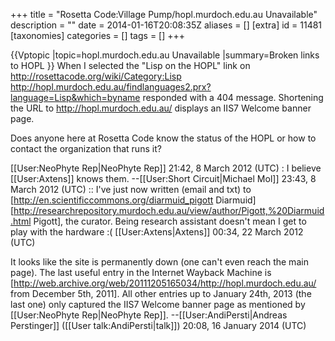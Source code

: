 +++
title = "Rosetta Code:Village Pump/hopl.murdoch.edu.au Unavailable"
description = ""
date = 2014-01-16T20:08:35Z
aliases = []
[extra]
id = 11481
[taxonomies]
categories = []
tags = []
+++

{{Vptopic
|topic=hopl.murdoch.edu.au Unavailable
|summary=Broken links to HOPL
}}
When I selected the "Lisp on the HOPL" link on http://rosettacode.org/wiki/Category:Lisp http://hopl.murdoch.edu.au/findlanguages2.prx?language=Lisp&which=byname responded with a 404 message.  Shortening the URL to http://hopl.murdoch.edu.au/ displays an IIS7 Welcome banner page.

Does anyone here at Rosetta Code know the status of the HOPL or how to contact the organization that runs it?

[[User:NeoPhyte Rep|NeoPhyte Rep]] 21:42, 8 March 2012 (UTC)
: I believe [[User:Axtens]] knows them. --[[User:Short Circuit|Michael Mol]] 23:43, 8 March 2012 (UTC)
:: I've just now written (email and txt) to [http://en.scientificcommons.org/diarmuid_pigott Diarmuid] [http://researchrepository.murdoch.edu.au/view/author/Pigott,%20Diarmuid.html Pigott], the curator. Being research assistant doesn't mean I get to play with the hardware :( [[User:Axtens|Axtens]] 00:34, 22 March 2012 (UTC)

It looks like the site is permanently down (one can't even reach the main page). The last useful entry in the Internet Wayback Machine is [http://web.archive.org/web/20111205165034/http://hopl.murdoch.edu.au/ from December 5th, 2011]. All other entries up to January 24th, 2013 (the last one) only captured the IIS7 Welcome banner page as mentioned by [[User:NeoPhyte Rep|NeoPhyte Rep]]. --[[User:AndiPersti|Andreas Perstinger]] ([[User talk:AndiPersti|talk]]) 20:08, 16 January 2014 (UTC)
